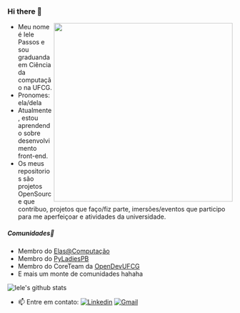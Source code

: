### Hi there 👋

<!--
**ielepassos/ielepassos** is a ✨ _special_ ✨ repository because its `README.md` (this file) appears on your GitHub profile.

Here are some ideas to get you started:

- 🔭 I’m currently working on ...
- 🌱 I’m currently learning ...
- 👯 I’m looking to collaborate on ...
- 🤔 I’m looking for help with ...
- 💬 Ask me about ...
- 📫 How to reach me: ...
- 😄 Pronouns: ...
- ⚡ Fun fact: ...
-->
<img align ="right" width = "400px" src = "https://octocat-generator-assets.githubusercontent.com/my-octocat-1624237045190.png">  

- Meu nome é Iele Passos e sou graduanda em Ciência da computação na UFCG.
- Pronomes: ela/dela
- Atualmente, estou aprendendo sobre desenvolvimento front-end.
- Os meus repositorios são projetos OpenSource que contribuo, projetos que faço/fiz parte, imersões/eventos que participo para me aperfeiçoar e atividades da universidade.

##### Comunidades👯 

- Membro do [Elas@Computação](https://elas.computacao.ufcg.edu.br/)
- Membro do [PyLadiesPB](https://github.com/pyladiespb-org)
- Membro do CoreTeam da [OpenDevUFCG](https://opendevufcg.org/)
- E mais um monte de comunidades hahaha

![Iele's github stats](https://github-readme-stats.vercel.app/api?username=ielepassos&show_icons=true&count_private=true)

- 📫 Entre em contato:
[![Linkedin](https://img.shields.io/badge/-LinkedIn-blue?style=flat&logo=linkedin)](https://www.linkedin.com/in/ielepassos)
[![Gmail](https://img.shields.io/badge/-Gmail-c14438?style=flat&logo=Gmail&logoColor=white)](mailto:iele.passos@ccc.ufcg.edu.br)

